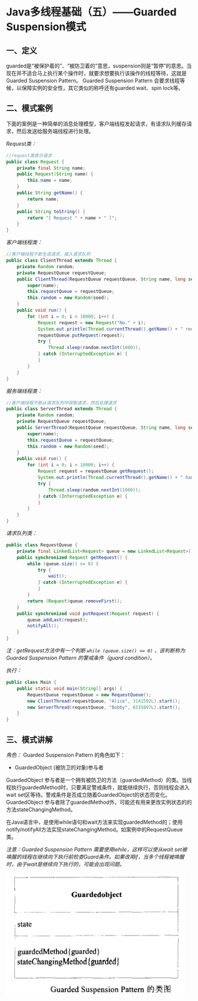 # Java多线程基础（五）——Guarded Suspension模式

## 一、定义

guarded是“被保护着的”、“被防卫着的”意思，suspension则是“暂停”的意思。当现在并不适合马上执行某个操作时，就要求想要执行该操作的线程等待，这就是Guarded Suspension Pattern。
Guarded Suspension Pattern 会要求线程等候，以保障实例的安全性，其它类似的称呼还有guarded wait、spin lock等。

## 二、模式案例

下面的案例是一种简单的消息处理模型，客户端线程发起请求，有请求队列缓存请求，然后发送给服务端线程进行处理。

*Request类：*

```java
//request类表示请求
public class Request {
    private final String name;
    public Request(String name) {
        this.name = name;
    }
    public String getName() {
        return name;
    }
    public String toString() {
        return "[ Request " + name + " ]";
    }
}
```

*客户端线程类：*

```java
//客户端线程不断生成请求，插入请求队列
public class ClientThread extends Thread {
    private Random random;
    private RequestQueue requestQueue;
    public ClientThread(RequestQueue requestQueue, String name, long seed) {
        super(name);
        this.requestQueue = requestQueue;
        this.random = new Random(seed);
    }
    public void run() {
        for (int i = 0; i < 10000; i++) {
            Request request = new Request("No." + i);
            System.out.println(Thread.currentThread().getName() + " requests " + request);
            requestQueue.putRequest(request);
            try {
                Thread.sleep(random.nextInt(1000));
            } catch (InterruptedException e) {
            }
        }
    }
}
```

*服务端线程类：*

```java
//客户端线程不断从请求队列中获取请求，然后处理请求
public class ServerThread extends Thread {
    private Random random;
    private RequestQueue requestQueue;
    public ServerThread(RequestQueue requestQueue, String name, long seed) {
        super(name);
        this.requestQueue = requestQueue;
        this.random = new Random(seed);
    }
    public void run() {
        for (int i = 0; i < 10000; i++) {
            Request request = requestQueue.getRequest();
            System.out.println(Thread.currentThread().getName() + " handles  " + request);
            try {
                Thread.sleep(random.nextInt(1000));
            } catch (InterruptedException e) {
            }
        }
    }
}
```

*请求队列类：*

```java
public class RequestQueue {
    private final LinkedList<Request> queue = new LinkedList<Request>();
    public synchronized Request getRequest() {
        while (queue.size() <= 0) {
            try {                                   
                wait();
            } catch (InterruptedException e) {      
            }                                       
        }                                           
        return (Request)queue.removeFirst();
    }
    public synchronized void putRequest(Request request) {
        queue.addLast(request);
        notifyAll();
    }
}
```

*注：getRequest方法中有一个判断 `while (queue.size() <= 0)` ，该判断称为Guarded Suspension Pattern 的警戒条件（guard condition）。*

*执行：*

```java
public class Main {
    public static void main(String[] args) {
        RequestQueue requestQueue = new RequestQueue();
        new ClientThread(requestQueue, "Alice", 3141592L).start();
        new ServerThread(requestQueue, "Bobby", 6535897L).start();
    }
}
```

## 三、模式讲解

*角色：*
Guarded Suspension Pattern 的角色如下：

- GuardedObject (被防卫的对象)参与者

GuardedObject 参与者是一个拥有被防卫的方法（guardedMethod）的类。当线程执行guardedMethod时，只要满足警戒条件，就能继续执行，否则线程会进入wait set区等待。警戒条件是否成立随着GuardedObject的状态而变化。
GuardedObject 参与者除了guardedMethod外，可能还有用来更改实例状态的的方法stateChangingMethod。

在Java语言中，是使用while语句和wait方法来实现guardedMethod的；使用notify/notifyAll方法实现stateChangingMethod。如案例中的RequestQueue 类。

*注意：Guarded Suspension Pattern 需要使用while，这样可以使从wait set被唤醒的线程在继续向下执行前检查Guard条件。如果改用if，当多个线程被唤醒时，由于wait是继续向下执行的，可能会出现问题。*

![1572596545719](../../../img/thread/thread-5.1.png)
